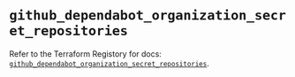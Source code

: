 # `github_dependabot_organization_secret_repositories`

Refer to the Terraform Registory for docs: [`github_dependabot_organization_secret_repositories`](https://www.terraform.io/docs/providers/github/r/dependabot_organization_secret_repositories).
